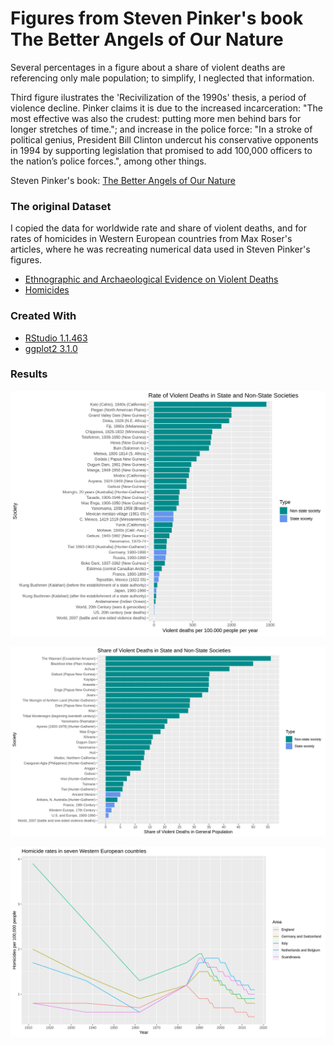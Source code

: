 
Figures from Steven Pinker's book The Better Angels of Our Nature 
===================================================

Several percentages in a figure about a share of violent deaths are referencing only male population; to simplify, I neglected that information.

Third figure ilustrates the 'Recivilization of the 1990s' thesis, a period of violence decline. Pinker claims it is due to the increased incarceration: "The most effective was also the crudest: putting more men behind bars for longer stretches of time."; and increase in the police force: "In a stroke of political genius, President Bill Clinton undercut his conservative opponents in 1994 by supporting legislation that promised to add 100,000 officers to the nation’s police forces.", among other things.
  
Steven Pinker's book:
[The Better Angels of Our Nature](https://en.wikipedia.org/wiki/The_Better_Angels_of_Our_Nature)


### The original Dataset

I copied the data for worldwide rate and share of violent deaths, and for rates of homicides in Western European countries from Max Roser's articles, where he was recreating numerical data used in Steven Pinker's figures.

* [Ethnographic and Archaeological Evidence on Violent Deaths](https://ourworldindata.org/ethnographic-and-archaeological-evidence-on-violent-deaths)
* [Homicides](https://ourworldindata.org/homicides)


### Created With

* [RStudio 1.1.463](https://www.rstudio.com/)
* [ggplot2 3.1.0](https://ggplot2.tidyverse.org/)


### Results

![Rate of Violent Deaths in State and Non-State Societies - Matko Soric](https://raw.githubusercontent.com/matkosoric/Data-Visualizations/master/ggplot2/TheBetterAngelsofOurNature/1.Rate_of_Violent_Deaths.png?raw=true "Rate of Violent Deaths in State and Non-State Societies - Matko Sorić")

![Share of Violent Deaths in State and Non-State Societies - Matko Soric](https://raw.githubusercontent.com/matkosoric/Data-Visualizations/master/ggplot2/TheBetterAngelsofOurNature/2.Share_of_Violent_Deaths.png?raw=true "Share of Violent Deaths in State and Non-State Societies - Matko Sorić")

![Homicide rates in seven Western European countries - Matko Soric](https://raw.githubusercontent.com/matkosoric/Data-Visualizations/master/ggplot2/TheBetterAngelsofOurNature/3.Homicide_Rates_in_Western_Europe.png?raw=true "Homicide rates in seven Western European countries - Matko Sorić")
